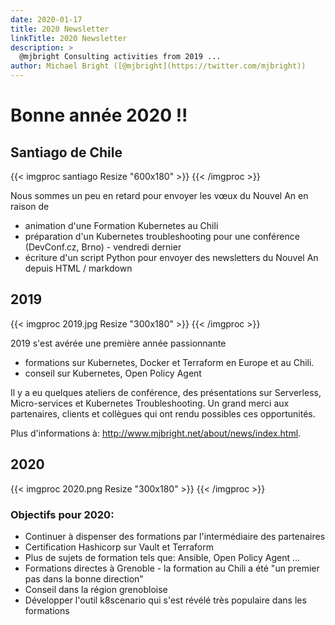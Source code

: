 ```yaml
---
date: 2020-01-17
title: 2020 Newsletter
linkTitle: 2020 Newsletter
description: >
  @mjbright Consulting activities from 2019 ...
author: Michael Bright ([@mjbright](https://twitter.com/mjbright))
---
```


# Bonne année 2020 !!

## Santiago de Chile

{{< imgproc santiago Resize "600x180" >}} {{< /imgproc >}}

Nous sommes un peu en retard pour envoyer les vœux du Nouvel An en raison de

- animation d'une Formation Kubernetes au Chili
- préparation d'un Kubernetes troubleshooting pour une conférence (DevConf.cz, Brno) - vendredi dernier
- écriture d'un script Python pour envoyer des newsletters du Nouvel An depuis HTML / markdown

## 2019

{{< imgproc 2019.jpg Resize "300x180" >}} {{< /imgproc >}}

2019 s'est avérée une première année passionnante

- formations sur Kubernetes, Docker et Terraform en Europe et au Chili.
- conseil sur Kubernetes, Open Policy Agent

Il y a eu quelques ateliers de conférence, des présentations sur Serverless, Micro-services et Kubernetes Troubleshooting.
Un grand merci aux partenaires, clients et collègues qui ont rendu possibles ces opportunités.

Plus d'informations à: http://www.mjbright.net/about/news/index.html.

## 2020

{{< imgproc 2020.png Resize "300x180" >}} {{< /imgproc >}}

### Objectifs pour 2020:

- Continuer à dispenser des formations par l'intermédiaire des partenaires
- Certification Hashicorp sur Vault et Terraform
- Plus de sujets de formation tels que: Ansible, Open Policy Agent ...
- Formations directes à Grenoble - la formation au Chili a été "un premier pas dans la bonne direction"
- Conseil dans la région grenobloise
- Développer l'outil k8scenario qui s'est révélé très populaire dans les formations

